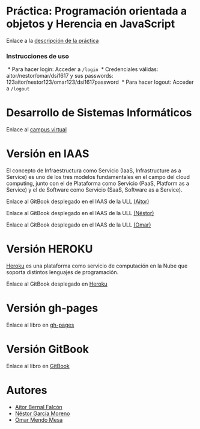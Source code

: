 # Práctica: Programación orientada a objetos y Herencia en JavaScript
Enlace a la [descripción de la práctica](https://casianorodriguezleon.gitbooks.io/ull-esit-1617/content/practicas/practicaoop.html)

### Instrucciones de uso
  * Para hacer login: Acceder a ```/login```
  * Credenciales válidas: aitor/nestor/omar/dsi1617 y sus passwords: 123aitor/nestor123/omar123/dsi1617password
  * Para hacer logout: Acceder a ```/logout```
  
# Desarrollo de Sistemas Informáticos
Enlace al [campus virtual](https://campusvirtual.ull.es/1617/course/view.php?id=1136)

# Versión en IAAS
El concepto de Infraestructura como Servicio (IaaS, Infrastructure as a Service) es uno de los tres modelos fundamentales en el campo del cloud computing, junto con el de Plataforma como Servicio (PaaS, Platform as a Service) y el de Software como Servicio (SaaS, Software as a Service).

Enlace al GitBook desplegado en el IAAS de la ULL [(Aitor)](http://10.6.128.132:8089/login)

Enlace al GitBook desplegado en el IAAS de la ULL [(Néstor)](http://10.6.128.125:8088/login)

Enlace al GitBook desplegado en el IAAS de la ULL [(Omar)](http://10.6.128.26:8090/login)

# Versión HEROKU
[Heroku](https://devcenter.heroku.com/categories/learning) es una plataforma como servicio de computación en la Nube que soporta distintos lenguajes de programación.

Enlace al GitBook desplegado en [Heroku](https://dsipractica6.herokuapp.com/login)

# Versión gh-pages

Enlace al libro en [gh-pages](https://ull-esit-dsi-1617.github.io/programacion-orientada-a-objetos-y-herencia-en-javascript-aitor-nestor-omar-35l2v3/)

# Versión GitBook

Enlace al libro en [GitBook](https://nestor-gm.gitbooks.io/programacion-orientada-a-objetos-y-herencia/content/)

# Autores
* [Aitor Bernal Falcón](https://chinegua.github.io/)
* [Néstor García Moreno](https://nestor-gm.github.io/)
* [Omar Mendo Mesa](https://ozzrocker95.github.io/)
